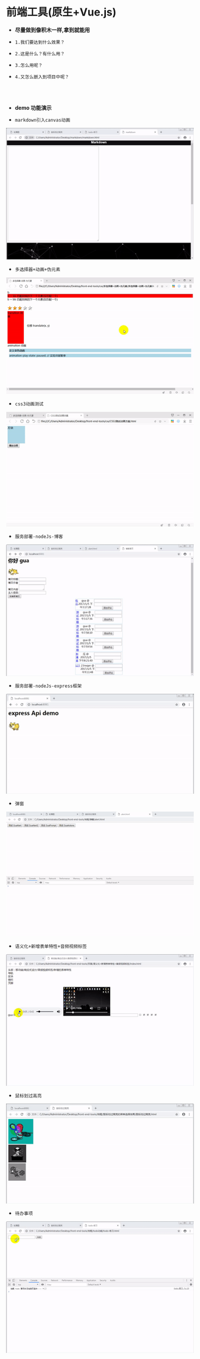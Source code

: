 # 前端工具(原生+Vue.js)
- **尽量做到像积木一样,拿到就能用**
- `1.我们要达到什么效果？`
- `2.这是什么？有什么用？`
- `3.怎么用呢？`
- `4.又怎么嵌入到项目中呢？`
<br/></br>
<br/></br>
- **demo 功能演示**

- `markdown引入canvas动画`

![image](https://github.com/LahmYing/front-end-tools/blob/master/images/markdown%E5%BC%95%E5%85%A5canvas%E5%8A%A8%E7%94%BB.gif)

- `多选择器+动画+伪元素`

![image](https://github.com/LahmYing/front-end-tools/blob/master/images/%E5%A4%9A%E9%80%89%E6%8B%A9%E5%99%A8%2B%E5%8A%A8%E7%94%BB%2B%E4%BC%AA%E5%85%83%E7%B4%A0.gif)

- `css3动画测试`

![image](https://github.com/LahmYing/front-end-tools/blob/master/images/css3%E5%8A%A8%E7%94%BB%E6%B5%8B%E8%AF%95.gif)

- `服务部署-nodeJs-博客`

![image](https://github.com/LahmYing/front-end-tools/blob/master/images/%E5%8D%9A%E5%AE%A2.gif)

- `服务部署-nodeJs-express框架`

![image](https://github.com/LahmYing/front-end-tools/blob/master/images/%E6%9C%8D%E5%8A%A1%E9%83%A8%E7%BD%B2-nodeJs-express%E6%A1%86%E6%9E%B6.gif)

- `弹窗`

![image](https://github.com/LahmYing/front-end-tools/blob/master/images/%E5%BC%B9%E7%AA%97.gif)

- `语义化+新增表单特性+音频视频标签`

![image](https://github.com/LahmYing/front-end-tools/blob/master/images/%E8%AF%AD%E4%B9%89%E5%8C%96%2B%E6%96%B0%E5%A2%9E%E8%A1%A8%E5%8D%95%E7%89%B9%E6%80%A7%2B%E9%9F%B3%E9%A2%91%E8%A7%86%E9%A2%91%E6%A0%87%E7%AD%BE.gif)

- `鼠标划过高亮`

![image](https://github.com/LahmYing/front-end-tools/blob/master/images/%E9%BC%A0%E6%A0%87%E5%88%92%E8%BF%87%E9%AB%98%E4%BA%AE.gif)

- `待办事项`

![image](https://github.com/LahmYing/front-end-tools/blob/master/images/%E5%BE%85%E5%8A%9E%E4%BA%8B%E9%A1%B9.gif)
